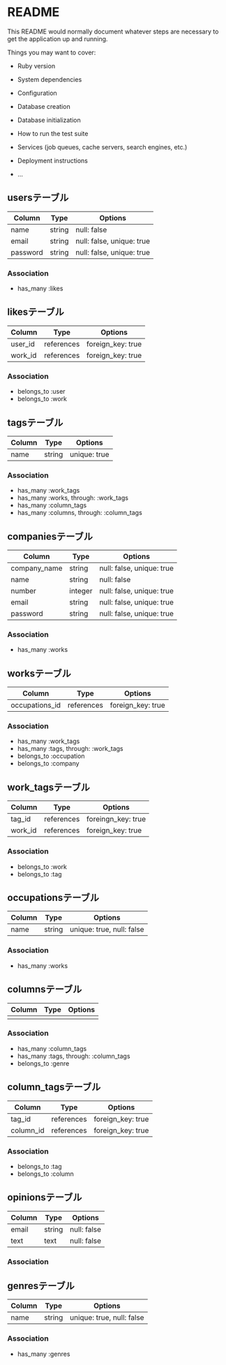 # README

This README would normally document whatever steps are necessary to get the
application up and running.

Things you may want to cover:

* Ruby version

* System dependencies

* Configuration

* Database creation

* Database initialization

* How to run the test suite

* Services (job queues, cache servers, search engines, etc.)

* Deployment instructions

* ...

## usersテーブル

|Column|Type|Options|
|------|----|-------|
|name|string|null: false|
|email|string|null: false, unique: true|
|password|string|null: false, unique: true|

### Association
- has_many :likes



## likesテーブル

|Column|Type|Options|
|------|----|-------|
|user_id|references|foreign_key: true|
|work_id|references|foreign_key: true|

### Association
- belongs_to :user
- belongs_to :work



## tagsテーブル

|Column|Type|Options|
|------|----|-------|
|name|string|unique: true|

### Association
- has_many :work_tags
- has_many :works, through: :work_tags
- has_many :column_tags
- has_many :columns, through: :column_tags



## companiesテーブル

|Column|Type|Options|
|------|----|-------|
|company_name|string|null: false, unique: true|
|name|string|null: false|
|number|integer|null: false, unique: true|
|email|string|null: false, unique: true|
|password|string|null: false, unique: true|

### Association
- has_many :works


## worksテーブル

|Column|Type|Options|
|------|----|-------|
|occupations_id|references|foreign_key: true|

### Association
- has_many :work_tags
- has_many :tags, through: :work_tags
- belongs_to :occupation
- belongs_to :company


## work_tagsテーブル

|Column|Type|Options|
|------|----|-------|
|tag_id|references|foreingn_key: true|
|work_id|references|foreign_key: true|

### Association
- belongs_to :work
- belongs_to :tag



## occupationsテーブル

|Column|Type|Options|
|------|----|-------|
|name|string|unique: true, null: false|

### Association
- has_many :works



## columnsテーブル

|Column|Type|Options|
|------|----|-------|
||||

### Association
- has_many :column_tags
- has_many :tags, through: :column_tags
- belongs_to :genre



## column_tagsテーブル

|Column|Type|Options|
|------|----|-------|
|tag_id|references|foreign_key: true|
|column_id|references|foreign_key: true|

### Association
- belongs_to :tag
- belongs_to :column



## opinionsテーブル

|Column|Type|Options|
|------|----|-------|
|email|string|null: false|
|text|text|null: false|

### Association



## genresテーブル

|Column|Type|Options|
|------|----|-------|
|name|string|unique: true, null: false|

### Association
- has_many :genres
